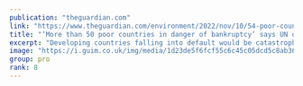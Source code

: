 ```yaml
---
publication: "theguardian.com"
link: "https://www.theguardian.com/environment/2022/nov/10/54-poor-countries-in-danger-of-bankruptcy-amid-economic-climate-cop27"
title: "‘More than 50 poor countries in danger of bankruptcy’ says UN official"
excerpt: "Developing countries falling into default would be catastrophic and delay climate action, UN development chief warns"
image: "https://i.guim.co.uk/img/media/1d23de5f6fcf55c6c45c05dcd5c8ab369527a3b3/1_233_3499_2100/master/3499.jpg?width=1200&height=630&quality=85&auto=format&fit=crop&overlay-align=bottom%2Cleft&overlay-width=100p&overlay-base64=L2ltZy9zdGF0aWMvb3ZlcmxheXMvdGctZGVmYXVsdC5wbmc&enable=upscale&s=7e2c5b1e1543d17e17b4fb180a727239"
group: pro
rank: 8
---
```

